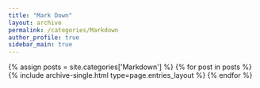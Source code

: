 ```yaml
---
title: "Mark Down"
layout: archive
permalink: /categories/Markdown
author_profile: true
sidebar_main: true
---
```


{% assign posts = site.categories['Markdown'] %}
{% for post in posts %} {% include archive-single.html type=page.entries_layout %} {% endfor %}